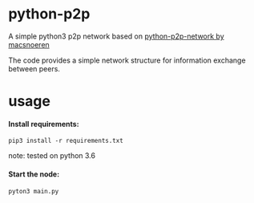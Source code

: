 # python-p2p

A simple python3 p2p network based on [python-p2p-network by macsnoeren](https://github.com/macsnoeren/python-p2p-network)


The code provides a simple network structure for information exchange between peers.

# usage
#### Install requirements:
```
pip3 install -r requirements.txt
```
note: tested on python 3.6
#### Start the node:
```
pyton3 main.py
```
